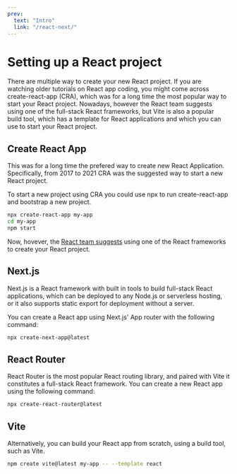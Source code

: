 ```yaml
---
prev:
  text: "Intro"
  link: "/react-next/"
---
```


# Setting up a React project

There are multiple way to create your new React project. If you are watching older tutorials on React app coding, you might come across create-react-app (CRA), which was for a long time the most popular way to start your React project. Nowadays, however the React team suggests using one of the full-stack React frameworks, but Vite is also a popular build tool, which has a template for React applications and which you can use to start your React project.

## Create React App

This was for a long time the prefered way to create new React Application. Specifically, from 2017 to 2021 CRA was the suggested way to start a new React project.

To start a new project using CRA you could use npx to run create-react-app and bootstrap a new project.

```bash
npx create-react-app my-app
cd my-app
npm start
```

Now, hovever, the [React team suggests](https://react.dev/learn/creating-a-react-app) using one of the React frameworks to create your React project.

## Next.js

Next.js is a React framework with built in tools to build full-stack React applications, which can be deployed to any Node.js or serverless hosting, or it also supports static export for deployment without a server.

You can create a React app using Next.js' App router with the following command:

```bash
npx create-next-app@latest
```

## React Router

React Router is the most popular React routing library, and paired with Vite it constitutes a full-stack React framework. You can create a new React app using the following command:

```bash
npx create-react-router@latest
```

## Vite

Alternatively, you can build your React app from scratch, using a build tool, such as Vite.

```bash
npm create vite@latest my-app -- --template react
```

